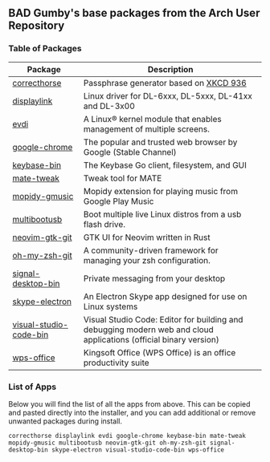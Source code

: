 ## BAD Gumby's base packages from the Arch User Repository
### Table of Packages
| Package | Description |
| --- | --- |
| [correcthorse](https://aur.archlinux.org/packages/correcthorse) | Passphrase generator based on [XKCD 936](https://xkcd.com/936/) |
| [displaylink](https://aur.archlinux.org/packages/displaylink/) | Linux driver for DL-6xxx, DL-5xxx, DL-41xx and DL-3x00 |
| [evdi](https://aur.archlinux.org/packages/evdi/) | A Linux® kernel module that enables management of multiple screens. |
| [google-chrome](https://aur.archlinux.org/packages/google-chrome/) | The popular and trusted web browser by Google (Stable Channel) |
| [keybase-bin](https://aur.archlinux.org/packages/keybase-bin/) | The Keybase Go client, filesystem, and GUI |
| [mate-tweak](https://aur.archlinux.org/packages/mate-tweak/) | Tweak tool for MATE |
| [mopidy-gmusic](https://aur.archlinux.org/packages/mopidy-gmusic/) | Mopidy extension for playing music from Google Play Music |
| [multibootusb](https://aur.archlinux.org/packages/multibootusb/) | Boot multiple live Linux distros from a usb flash drive. |
| [neovim-gtk-git](https://aur.archlinux.org/packages/neovim-gtk-git/) | GTK UI for Neovim written in Rust |
| [oh-my-zsh-git](https://aur.archlinux.org/packages/oh-my-zsh-git/) | A community-driven framework for managing your zsh configuration. |
| [signal-desktop-bin](https://aur.archlinux.org/packages/signal-desktop-bin/) |	Private messaging from your desktop |
| [skype-electron](https://aur.archlinux.org/packages/skype-electron/) | An Electron Skype app designed for use on Linux systems |
| [visual-studio-code-bin](https://aur.archlinux.org/packages/visual-studio-code-bin/) | Visual Studio Code: Editor for building and debugging modern web and cloud applications (official binary version) |
| [wps-office](https://aur.archlinux.org/packages/wps-office/) | Kingsoft Office (WPS Office) is an office productivity suite |

### List of Apps
Below you will find the list of all the apps from above. This can be copied and pasted directly into the installer, and you can add additional or remove unwanted packages during install.

   `correcthorse displaylink evdi google-chrome keybase-bin mate-tweak mopidy-gmusic multibootusb neovim-gtk-git oh-my-zsh-git signal-desktop-bin skype-electron visual-studio-code-bin wps-office`
